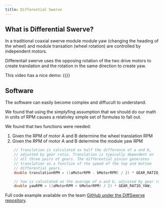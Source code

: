```yaml
---
title: Differential Swerve
---
```


## What is Differential Swerve?

In a traditional coaxial swerve module module yaw (changing the heading of the wheel) and module transation (wheel rotation) are controlled by independent motors.

Differentail swerve uses the opposing rotation of the two drive motors to create translation and the rotation in the same direction to create yaw.

This video has a nice demo:
{{<youtube Y1XtXkTUXsI >}}

## Software
The software can easily become complex and diffucult to understand.

We found that using the simplyfing assumption that we should do our math in units of RPM causes a relativley simple set of formulas to fall out.

We found that two functions were needed:
1. Given the RPM of motor A and B determine the wheel translation RPM
2. Given the RPM of motor A and B determine the module yaw RPM

```java
    // Translation is calculated as half the difference of a and b,
    // adjusted by gear ratio. Translation is typically dependent on
    // all three pairs of gears. The differential pinion generates
    // translation as a function of the speed of the top and bottom
    // differential gears.
    double translationRPM = ((aMotorRPM - bMotorRPM) / 2) * GEAR_RATIO_WHEEL_SPEED ;
```
```java
    // Yaw is calculated as the average of a and b, adjusted by gear ratio
    double yawRPM = ((aMotorRPM + bMotorRPM) / 2) * GEAR_RATIO_YAW;
```

Full code example available on the team [GitHub under the DiffSwerve repository][1].

[1]: https://github.com/FRCteam4909/DiffSwerve/blob/2cb58aba940876eb6976fb47a586b4850e3382a5/src/main/java/frc/bionic/swerve/SwerveModule.java#L216-L242
